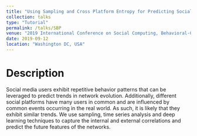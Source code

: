 ```yaml
---
title: "Using Sampling and Cross Platform Entropy for Predicting Social Dynamics⋆"
collection: talks
type: "Tutorial"
permalink: /talks/SBP
venue: "2019 International Conference on Social Computing, Behavioral-Cultural Modeling, & Prediction and Behavior Representation in Modeling and Simulation"
date: 2019-09-12
location: "Washington DC, USA"
---
```


Description
============

Social media users exhibit repetitive behavior patterns that can be leveraged to predict trends in network evolution. Additionally, different social platforms have many users in common and are influenced by common events occurring in the real world. As such, it is likely that they exhibit similar trends. We use sampling, time series analysis and deep learning techniques to capture the internal and external correlations and predict the future features of the networks.
